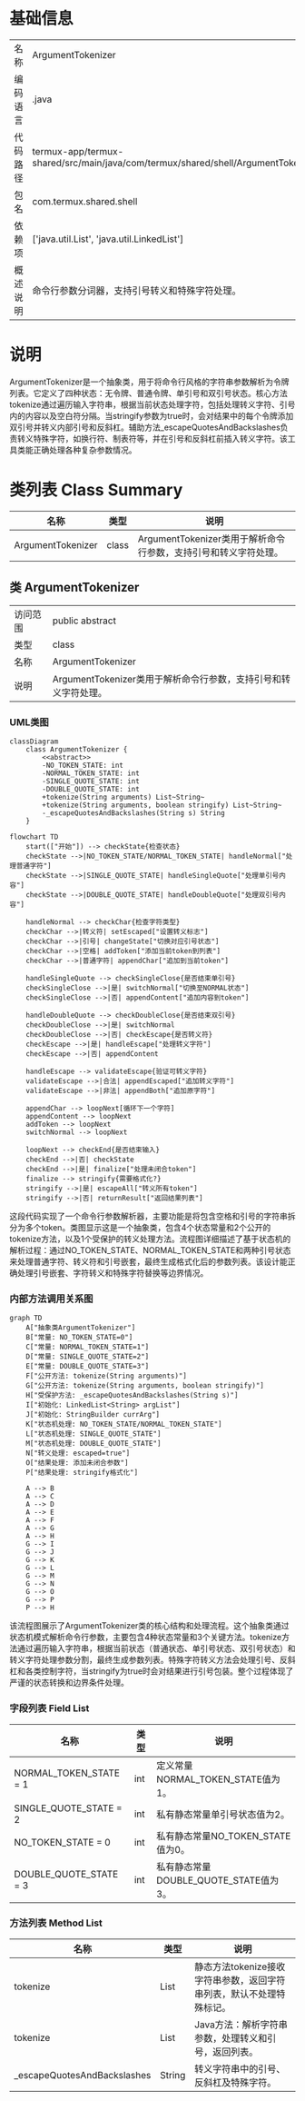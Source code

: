 # 基础信息

|      |      |
|------|------|
| 名称 | ArgumentTokenizer |
| 编码语言 | .java |
| 代码路径 | termux-app/termux-shared/src/main/java/com/termux/shared/shell/ArgumentTokenizer.java |
| 包名 | com.termux.shared.shell |
| 依赖项 | ['java.util.List', 'java.util.LinkedList'] |
| 概述说明 | 命令行参数分词器，支持引号转义和特殊字符处理。 |

# 说明

ArgumentTokenizer是一个抽象类，用于将命令行风格的字符串参数解析为令牌列表。它定义了四种状态：无令牌、普通令牌、单引号和双引号状态。核心方法tokenize通过遍历输入字符串，根据当前状态处理字符，包括处理转义字符、引号内的内容以及空白符分隔。当stringify参数为true时，会对结果中的每个令牌添加双引号并转义内部引号和反斜杠。辅助方法_escapeQuotesAndBackslashes负责转义特殊字符，如换行符、制表符等，并在引号和反斜杠前插入转义字符。该工具类能正确处理各种复杂参数情况。

# 类列表 Class Summary

| 名称   | 类型  | 说明 |
|-------|------|-------------|
| ArgumentTokenizer | class | ArgumentTokenizer类用于解析命令行参数，支持引号和转义字符处理。 |



## 类 ArgumentTokenizer

|      |      |
|------|------|
| 访问范围 | public abstract |
| 类型 | class |
| 名称 | ArgumentTokenizer |
| 说明 | ArgumentTokenizer类用于解析命令行参数，支持引号和转义字符处理。 |


### UML类图

```mermaid
classDiagram
    class ArgumentTokenizer {
        <<abstract>>
        -NO_TOKEN_STATE: int
        -NORMAL_TOKEN_STATE: int
        -SINGLE_QUOTE_STATE: int
        -DOUBLE_QUOTE_STATE: int
        +tokenize(String arguments) List~String~
        +tokenize(String arguments, boolean stringify) List~String~
        -_escapeQuotesAndBackslashes(String s) String
    }
```

```mermaid
flowchart TD
    start(["开始"]) --> checkState{检查状态}
    checkState -->|NO_TOKEN_STATE/NORMAL_TOKEN_STATE| handleNormal["处理普通字符"]
    checkState -->|SINGLE_QUOTE_STATE| handleSingleQuote["处理单引号内容"]
    checkState -->|DOUBLE_QUOTE_STATE| handleDoubleQuote["处理双引号内容"]
    
    handleNormal --> checkChar{检查字符类型}
    checkChar -->|转义符| setEscaped["设置转义标志"]
    checkChar -->|引号| changeState["切换对应引号状态"]
    checkChar -->|空格| addToken["添加当前token到列表"]
    checkChar -->|普通字符| appendChar["追加到当前token"]
    
    handleSingleQuote --> checkSingleClose{是否结束单引号}
    checkSingleClose -->|是| switchNormal["切换至NORMAL状态"]
    checkSingleClose -->|否| appendContent["追加内容到token"]
    
    handleDoubleQuote --> checkDoubleClose{是否结束双引号}
    checkDoubleClose -->|是| switchNormal
    checkDoubleClose -->|否| checkEscape{是否转义符}
    checkEscape -->|是| handleEscape["处理转义字符"]
    checkEscape -->|否| appendContent
    
    handleEscape --> validateEscape{验证可转义字符}
    validateEscape -->|合法| appendEscaped["追加转义字符"]
    validateEscape -->|非法| appendBoth["追加原字符"]
    
    appendChar --> loopNext[循环下一个字符]
    appendContent --> loopNext
    addToken --> loopNext
    switchNormal --> loopNext
    
    loopNext --> checkEnd{是否结束输入}
    checkEnd -->|否| checkState
    checkEnd -->|是| finalize["处理未闭合token"]
    finalize --> stringify{需要格式化?}
    stringify -->|是| escapeAll["转义所有token"]
    stringify -->|否| returnResult["返回结果列表"]
```

这段代码实现了一个命令行参数解析器，主要功能是将包含空格和引号的字符串拆分为多个token。类图显示这是一个抽象类，包含4个状态常量和2个公开的tokenize方法，以及1个受保护的转义处理方法。流程图详细描述了基于状态机的解析过程：通过NO_TOKEN_STATE、NORMAL_TOKEN_STATE和两种引号状态来处理普通字符、转义符和引号嵌套，最终生成格式化后的参数列表。该设计能正确处理引号嵌套、字符转义和特殊字符替换等边界情况。


### 内部方法调用关系图

```mermaid
graph TD
    A["抽象类ArgumentTokenizer"]
    B["常量: NO_TOKEN_STATE=0"]
    C["常量: NORMAL_TOKEN_STATE=1"]
    D["常量: SINGLE_QUOTE_STATE=2"]
    E["常量: DOUBLE_QUOTE_STATE=3"]
    F["公开方法: tokenize(String arguments)"]
    G["公开方法: tokenize(String arguments, boolean stringify)"]
    H["受保护方法: _escapeQuotesAndBackslashes(String s)"]
    I["初始化: LinkedList<String> argList"]
    J["初始化: StringBuilder currArg"]
    K["状态机处理: NO_TOKEN_STATE/NORMAL_TOKEN_STATE"]
    L["状态机处理: SINGLE_QUOTE_STATE"]
    M["状态机处理: DOUBLE_QUOTE_STATE"]
    N["转义处理: escaped=true"]
    O["结果处理: 添加未闭合参数"]
    P["结果处理: stringify格式化"]

    A --> B
    A --> C
    A --> D
    A --> E
    A --> F
    A --> G
    A --> H
    G --> I
    G --> J
    G --> K
    G --> L
    G --> M
    G --> N
    G --> O
    G --> P
    P --> H
```

该流程图展示了ArgumentTokenizer类的核心结构和处理流程。这个抽象类通过状态机模式解析命令行参数，主要包含4种状态常量和3个关键方法。tokenize方法通过遍历输入字符串，根据当前状态（普通状态、单引号状态、双引号状态）和转义字符处理参数分割，最终生成参数列表。特殊字符转义方法会处理引号、反斜杠和各类控制字符，当stringify为true时会对结果进行引号包装。整个过程体现了严谨的状态转换和边界条件处理。

### 字段列表 Field List

| 名称  | 类型  | 说明 |
|-------|-------|------|
| NORMAL_TOKEN_STATE = 1 | int | 定义常量NORMAL_TOKEN_STATE值为1。 |
| SINGLE_QUOTE_STATE = 2 | int | 私有静态常量单引号状态值为2。 |
| NO_TOKEN_STATE = 0 | int | 私有静态常量NO_TOKEN_STATE值为0。 |
| DOUBLE_QUOTE_STATE = 3 | int | 私有静态常量DOUBLE_QUOTE_STATE值为3。 |

### 方法列表 Method List

| 名称  | 类型  | 说明 |
|-------|-------|------|
| tokenize | List<String> | 静态方法tokenize接收字符串参数，返回字符串列表，默认不处理特殊标记。 |
| tokenize | List<String> | Java方法：解析字符串参数，处理转义和引号，返回列表。 |
| _escapeQuotesAndBackslashes | String | 转义字符串中的引号、反斜杠及特殊字符。 |




